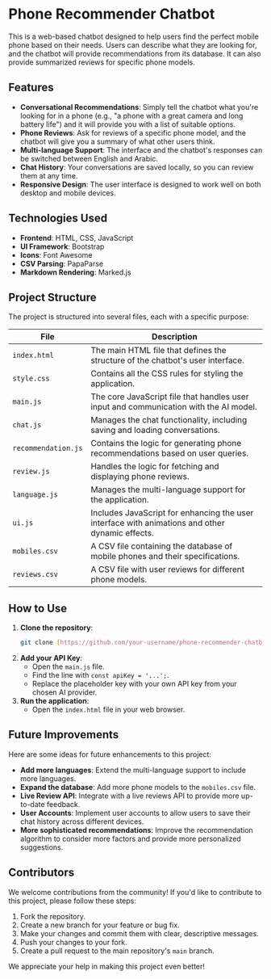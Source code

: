 # Phone Recommender Chatbot

This is a web-based chatbot designed to help users find the perfect mobile phone based on their needs. Users can describe what they are looking for, and the chatbot will provide recommendations from its database. It can also provide summarized reviews for specific phone models.

## Features

* **Conversational Recommendations**: Simply tell the chatbot what you're looking for in a phone (e.g., "a phone with a great camera and long battery life") and it will provide you with a list of suitable options.
* **Phone Reviews**: Ask for reviews of a specific phone model, and the chatbot will give you a summary of what other users think.
* **Multi-language Support**: The interface and the chatbot's responses can be switched between English and Arabic.
* **Chat History**: Your conversations are saved locally, so you can review them at any time.
* **Responsive Design**: The user interface is designed to work well on both desktop and mobile devices.

## Technologies Used

* **Frontend**: HTML, CSS, JavaScript
* **UI Framework**: Bootstrap
* **Icons**: Font Awesome
* **CSV Parsing**: PapaParse
* **Markdown Rendering**: Marked.js

## Project Structure

The project is structured into several files, each with a specific purpose:

| File                | Description                                                                                               |
| ------------------- | --------------------------------------------------------------------------------------------------------- |
| `index.html`        | The main HTML file that defines the structure of the chatbot's user interface.                            |
| `style.css`         | Contains all the CSS rules for styling the application.                                                   |
| `main.js`           | The core JavaScript file that handles user input and communication with the AI model.                     |
| `chat.js`           | Manages the chat functionality, including saving and loading conversations.                               |
| `recommendation.js` | Contains the logic for generating phone recommendations based on user queries.                            |
| `review.js`         | Handles the logic for fetching and displaying phone reviews.                                              |
| `language.js`       | Manages the multi-language support for the application.                                                   |
| `ui.js`             | Includes JavaScript for enhancing the user interface with animations and other dynamic effects.           |
| `mobiles.csv`       | A CSV file containing the database of mobile phones and their specifications.                             |
| `reviews.csv`       | A CSV file with user reviews for different phone models.                                                  |

## How to Use

1.  **Clone the repository**:
    ```bash
    git clone [https://github.com/your-username/phone-recommender-chatbot.git](https://github.com/your-username/phone-recommender-chatbot.git)
    ```
2.  **Add your API Key**:
    * Open the `main.js` file.
    * Find the line with `const apiKey = '...';`.
    * Replace the placeholder key with your own API key from your chosen AI provider.
3.  **Run the application**:
    * Open the `index.html` file in your web browser.

## Future Improvements

Here are some ideas for future enhancements to this project:

* **Add more languages**: Extend the multi-language support to include more languages.
* **Expand the database**: Add more phone models to the `mobiles.csv` file.
* **Live Review API**: Integrate with a live reviews API to provide more up-to-date feedback.
* **User Accounts**: Implement user accounts to allow users to save their chat history across different devices.
* **More sophisticated recommendations**: Improve the recommendation algorithm to consider more factors and provide more personalized suggestions.

## Contributors

We welcome contributions from the community! If you'd like to contribute to this project, please follow these steps:

1.  Fork the repository.
2.  Create a new branch for your feature or bug fix.
3.  Make your changes and commit them with clear, descriptive messages.
4.  Push your changes to your fork.
5.  Create a pull request to the main repository's `main` branch.

We appreciate your help in making this project even better!
